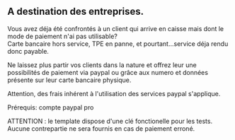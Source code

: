 ## A destination des entreprises.  

Vous avez déja été confrontés à un client qui arrive en caisse mais dont le mode de paiement n'ai pas utilisable?  
Carte bancaire hors service, TPE en panne, et pourtant...service déja rendu donc payable.

Ne laissez plus partir vos clients dans la nature et offrez leur une possibilités de paiement via paypal ou grâce aux numero et données présente sur leur carte bancaire physique.

Attention, des frais inhérent à l'utilisation des services paypal s'applique. 

Prérequis: 
compte paypal pro

ATTENTION : le template dispose d'une clé fonctionelle pour les tests. Aucune contrepartie ne sera fournis en cas de paiement erroné.



